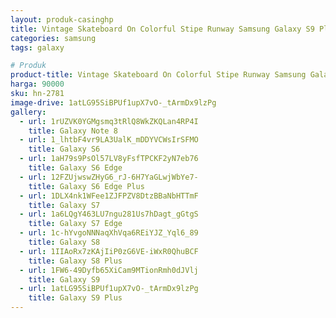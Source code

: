 ```yaml
---
layout: produk-casinghp
title: Vintage Skateboard On Colorful Stipe Runway Samsung Galaxy S9 Plus Case
categories: samsung
tags: galaxy

# Produk
product-title: Vintage Skateboard On Colorful Stipe Runway Samsung Galaxy S9 Plus Case
harga: 90000
sku: hn-2781
image-drive: 1atLG95SiBPUf1upX7vO-_tArmDx9lzPg
gallery:
  - url: 1rUZVK0YGMgsmq3tRlQ8WkZKQLan4RP4I
    title: Galaxy Note 8
  - url: 1_lhtbF4vr9LA3UalK_mDDYVCWsIrSFMO
    title: Galaxy S6
  - url: 1aH79s9PsOl57LV8yFsfTPCKF2yN7eb76
    title: Galaxy S6 Edge
  - url: 12FZUjwswZHyG6_rJ-6H7YaGLwjWbYe7-
    title: Galaxy S6 Edge Plus
  - url: 1DLX4nk1WFee1ZJFPZV8DtzBBaNbHTTmF
    title: Galaxy S7
  - url: 1a6LQgY463LU7ngu281Us7hDagt_gGtgS
    title: Galaxy S7 Edge
  - url: 1c-hYvgoNNNaqXhVqa6REiYJZ_Yql6_89
    title: Galaxy S8
  - url: 1IIAoRx7zKAjIiP0zG6VE-iWxR0QhuBCF
    title: Galaxy S8 Plus
  - url: 1FW6-49Dyfb65XiCam9MTionRmh0dJVlj
    title: Galaxy S9
  - url: 1atLG95SiBPUf1upX7vO-_tArmDx9lzPg
    title: Galaxy S9 Plus
---
```

